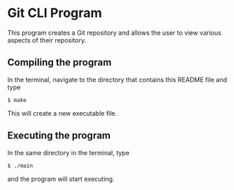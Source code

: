 # Git CLI Program
This program creates a Git repository and allows the user to view various aspects
of their repository.

## Compiling the program
In the terminal, navigate to the directory that contains this README file and type
```shell
$ make
```
This will create a new executable file.

## Executing the program
In the same directory in the terminal, type
```shell
$ ./main
```
and the program will start executing.
